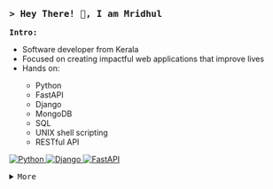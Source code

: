 <!-- Profile readme file-->

<h3 align="left">
        <samp>&gt; Hey There! 👋, I am <b>Mridhul</b></a>
        </samp>
</h3>

<p align="left">
        <!-- Intro -->
        <samp>
                <b>Intro:</b>
                <ul>
                <li>Software developer from Kerala</li>
                <li>Focused on creating impactful web applications that improve lives</li>
                <li>Hands on:</li>
                    <ul>
                    <li>Python</li>
                    <li>FastAPI</li>
                    <li>Django</li>
                    <li>MongoDB</li>
                    <li>SQL</li>
                    <li>UNIX shell scripting </li>
                    <li>RESTful API</li>
                    </ul>
                </ul>
        </samp>
        <!-- Technologies -->
        <!-- python -->
        <a href="https://github.com/mridhulvm?tab=repositories" target="_blank"><img alt="Python"
                        src="https://img.shields.io/badge/-Python-0000FF?style=flat-square&logo=Python&logoColor=white">
        </a>
        <!-- django -->
        <a href="https://github.com/mridhulvm?tab=repositories" target="_blank"><img alt="Django"
                        src="https://img.shields.io/badge/-Django-092e20?style=flat-square&logo=Django&logoColor=white">
        </a>
        <!-- fastapi -->
        <a href="https://github.com/mridhulvm?tab=repositories" target="_blank"><img alt="FastAPI"
                        src="https://img.shields.io/badge/-fastapi-29beb0?style=flat-square&logo=fastapi&logoColor=white">
        </a>
</p>

<details align="left">
    <summary> <samp>More</samp></summary>
    <p align="left">
    <br>

[![My Skills](https://skillicons.dev/icons?i=c,cpp,aws,bash,figma,linux,mongodb,mysql,nginx,postgres,redis,rabbitmq,sqlite,heroku,postman,vscode&perline=15)]()
    <br>
        <!-- Social Links -->
        <p>Find me on</p>
        <!-- Mail -->
        <a href="mailto:contact.mridhul@gmail.com" target="_blank"><img alt="Mail"
                src="https://img.shields.io/badge/-Mail-EA4335?style=flat-square&logo=Gmail&logoColor=white">
        </a>
        <!-- Linkedin -->
        <a href="https://www.linkedin.com/in/mridhulvm" target="_blank"><img alt="Linkedin"
                src="https://img.shields.io/badge/-Linkedin-0A66C2?style=flat-square&logo=Linkedin&logoColor=white">
        </a>
    </p>
</details>
<br>